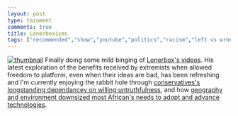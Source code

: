```yaml
---
layout: post
type: tainment
comments: true
title: Lonerboxisms
tags: ["recommended","show","youtube","politics","racism","left vs wrong"]
---
```

[![thumbnail](https://img.youtube.com/vi/NFAYN6oWyIo/0.jpg)](https://www.youtube.com/watch?v=NFAYN6oWyIo)
Finally doing some mild binging of [Lonerbox's videos](https://www.youtube.com/channel/UCi5pr6jdzVMWNObsiiAYpEA).  His latest exploration of the benefits received by extremists when allowed freedom to platform, even when their ideas are bad, has been refreshing and I'm currently enjoying the rabbit hole through [conservatives's longstanding dependancey on willing untruthfulness](https://www.youtube.com/watch?v=-NEQoNUat0k), and how [geography and environment downsized most African's needs to adopt and advance technologies](https://www.youtube.com/watch?v=jx1Jg4QAPmM). 
